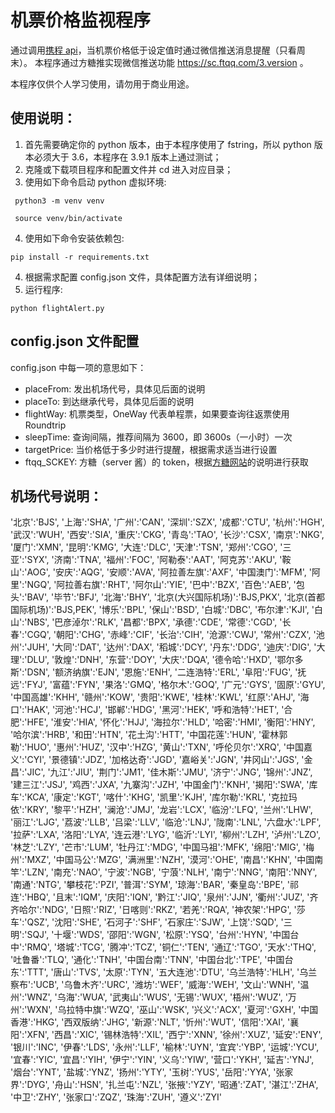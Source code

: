 # 机票价格监视程序

通过调用[携程 api](https://github.com/liangen1/-xiechengjipiao_aip)，当机票价格低于设定值时通过微信推送消息提醒（只看周末）。
本程序通过方糖推实现微信推送功能 https://sc.ftqq.com/3.version 。

本程序仅供个人学习使用，请勿用于商业用途。

## 使用说明：

1. 首先需要确定你的 python 版本，由于本程序使用了 fstring，所以 python 版本必须大于 3.6，本程序在 3.9.1 版本上通过测试；
2. 克隆或下载项目程序和配置文件并 cd 进入对应目录；
3. 使用如下命令启动 python 虚拟环境:

```
 python3 -m venv venv

 source venv/bin/activate
```

4. 使用如下命令安装依赖包:

```
pip install -r requirements.txt
```

4. 根据需求配置 config.json 文件，具体配置方法有详细说明；
5. 运行程序:

```
python flightAlert.py
```

## config.json 文件配置

config.json 中每一项的意思如下：
-   placeFrom: 发出机场代号，具体见后面的说明
-   placeTo: 到达继承代号，具体见后面的说明
-   flightWay: 机票类型，OneWay 代表单程票，如果要查询往返票使用 Roundtrip
-   sleepTime: 查询间隔，推荐间隔为 3600，即 3600s（一小时）一次
-   targetPrice: 当价格低于多少时进行提醒，根据需求适当进行设置
-   ftqq_SCKEY: 方糖（server 酱）的 token，根据[方糖网站](https://sc.ftqq.com/3.version)的说明进行获取

## 机场代号说明：

'北京':'BJS', '上海':'SHA', '广州':'CAN', '深圳':'SZX', '成都':'CTU', '杭州':'HGH', '武汉':'WUH', '西安':'SIA', '重庆':'CKG', '青岛':'TAO', '长沙':'CSX', '南京':'NKG', '厦门':'XMN', '昆明':'KMG', '大连':'DLC', '天津':'TSN', '郑州':'CGO', '三亚':'SYX', '济南':'TNA', '福州':'FOC', '阿勒泰':'AAT', '阿克苏':'AKU', '鞍山':'AOG', '安庆':'AQG', '安顺':'AVA', '阿拉善左旗':'AXF', '中国澳门':'MFM', '阿里':'NGQ', '阿拉善右旗':'RHT', '阿尔山':'YIE', '巴中':'BZX', '百色':'AEB', '包头':'BAV', '毕节':'BFJ', '北海':'BHY', '北京(大兴国际机场)':'BJS,PKX', '北京(首都国际机场)':'BJS,PEK', '博乐':'BPL', '保山':'BSD', '白城':'DBC', '布尔津':'KJI', '白山':'NBS', '巴彦淖尔':'RLK', '昌都':'BPX', '承德':'CDE', '常德':'CGD', '长春':'CGQ', '朝阳':'CHG', '赤峰':'CIF', '长治':'CIH', '沧源':'CWJ', '常州':'CZX', '池州':'JUH', '大同':'DAT', '达州':'DAX', '稻城':'DCY', '丹东':'DDG', '迪庆':'DIG', '大理':'DLU', '敦煌':'DNH', '东营':'DOY', '大庆':'DQA', '德令哈':'HXD', '鄂尔多斯':'DSN', '额济纳旗':'EJN', '恩施':'ENH', '二连浩特':'ERL', '阜阳':'FUG', '抚远':'FYJ', '富蕴':'FYN', '果洛':'GMQ', '格尔木':'GOQ', '广元':'GYS', '固原':'GYU', '中国高雄':'KHH', '赣州':'KOW', '贵阳':'KWE', '桂林':'KWL', '红原':'AHJ', '海口':'HAK', '河池':'HCJ', '邯郸':'HDG', '黑河':'HEK', '呼和浩特':'HET', '合肥':'HFE', '淮安':'HIA', '怀化':'HJJ', '海拉尔':'HLD', '哈密':'HMI', '衡阳':'HNY', '哈尔滨':'HRB', '和田':'HTN', '花土沟':'HTT', '中国花莲':'HUN', '霍林郭勒':'HUO', '惠州':'HUZ', '汉中':'HZG', '黄山':'TXN', '呼伦贝尔':'XRQ', '中国嘉义':'CYI', '景德镇':'JDZ', '加格达奇':'JGD', '嘉峪关':'JGN', '井冈山':'JGS', '金昌':'JIC', '九江':'JIU', '荆门':'JM1', '佳木斯':'JMU', '济宁':'JNG', '锦州':'JNZ', '建三江':'JSJ', '鸡西':'JXA', '九寨沟':'JZH', '中国金门':'KNH', '揭阳':'SWA', '库车':'KCA', '康定':'KGT', '喀什':'KHG', '凯里':'KJH', '库尔勒':'KRL', '克拉玛依':'KRY', '黎平':'HZH', '澜沧':'JMJ', '龙岩':'LCX', '临汾':'LFQ', '兰州':'LHW', '丽江':'LJG', '荔波':'LLB', '吕梁':'LLV', '临沧':'LNJ', '陇南':'LNL', '六盘水':'LPF', '拉萨':'LXA', '洛阳':'LYA', '连云港':'LYG', '临沂':'LYI', '柳州':'LZH', '泸州':'LZO', '林芝':'LZY', '芒市':'LUM', '牡丹江':'MDG', '中国马祖':'MFK', '绵阳':'MIG', '梅州':'MXZ', '中国马公':'MZG', '满洲里':'NZH', '漠河':'OHE', '南昌':'KHN', '中国南竿':'LZN', '南充':'NAO', '宁波':'NGB', '宁蒗':'NLH', '南宁':'NNG', '南阳':'NNY', '南通':'NTG', '攀枝花':'PZI', '普洱':'SYM', '琼海':'BAR', '秦皇岛':'BPE', '祁连':'HBQ', '且末':'IQM', '庆阳':'IQN', '黔江':'JIQ', '泉州':'JJN', '衢州':'JUZ', '齐齐哈尔':'NDG', '日照':'RIZ', '日喀则':'RKZ', '若羌':'RQA', '神农架':'HPG', '莎车':'QSZ', '沈阳':'SHE', '石河子':'SHF', '石家庄':'SJW', '上饶':'SQD', '三明':'SQJ', '十堰':'WDS', '邵阳':'WGN', '松原':'YSQ', '台州':'HYN', '中国台中':'RMQ', '塔城':'TCG', '腾冲':'TCZ', '铜仁':'TEN', '通辽':'TGO', '天水':'THQ', '吐鲁番':'TLQ', '通化':'TNH', '中国台南':'TNN', '中国台北':'TPE', '中国台东':'TTT', '唐山':'TVS', '太原':'TYN', '五大连池':'DTU', '乌兰浩特':'HLH', '乌兰察布':'UCB', '乌鲁木齐':'URC', '潍坊':'WEF', '威海':'WEH', '文山':'WNH', '温州':'WNZ', '乌海':'WUA', '武夷山':'WUS', '无锡':'WUX', '梧州':'WUZ', '万州':'WXN', '乌拉特中旗':'WZQ', '巫山':'WSK', '兴义':'ACX', '夏河':'GXH', '中国香港':'HKG', '西双版纳':'JHG', '新源':'NLT', '忻州':'WUT', '信阳':'XAI', '襄阳':'XFN', '西昌':'XIC', '锡林浩特':'XIL', '西宁':'XNN', '徐州':'XUZ', '延安':'ENY', '银川':'INC', '伊春':'LDS', '永州':'LLF', '榆林':'UYN', '宜宾':'YBP', '运城':'YCU', '宜春':'YIC', '宜昌':'YIH', '伊宁':'YIN', '义乌':'YIW', '营口':'YKH', '延吉':'YNJ', '烟台':'YNT', '盐城':'YNZ', '扬州':'YTY', '玉树':'YUS', '岳阳':'YYA', '张家界':'DYG', '舟山':'HSN', '扎兰屯':'NZL', '张掖':'YZY', '昭通':'ZAT', '湛江':'ZHA', '中卫':'ZHY', '张家口':'ZQZ', '珠海':'ZUH', '遵义':'ZYI'
